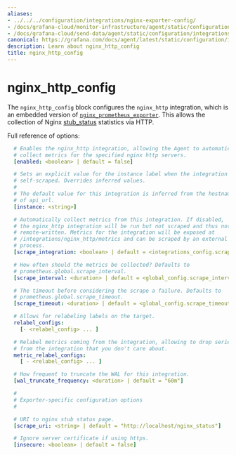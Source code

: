 ```yaml
---
aliases:
- ../../../configuration/integrations/nginx-exporter-config/
- /docs/grafana-cloud/monitor-infrastructure/agent/static/configuration/integrations/nginx-exporter-config/
- /docs/grafana-cloud/send-data/agent/static/configuration/integrations/nginx-exporter-config/
canonical: https://grafana.com/docs/agent/latest/static/configuration/integrations/nginx-exporter-config/
description: Learn about nginx_http_config
title: nginx_http_config
---
```


# nginx_http_config

The `nginx_http_config` block configures the `nginx_http` integration,
which is an embedded version of
[`nginx_prometheus_exporter`](https://github.com/nginxinc/nginx-prometheus-exporter). This allows the collection of Nginx [stub_status](https://nginx.org/en/docs/http/ngx_http_stub_status_module.html#stub_status) statistics via HTTP.

Full reference of options:

```yaml
  # Enables the nginx_http integration, allowing the Agent to automatically
  # collect metrics for the specified nginx http servers.
  [enabled: <boolean> | default = false]

  # Sets an explicit value for the instance label when the integration is
  # self-scraped. Overrides inferred values.
  #
  # The default value for this integration is inferred from the hostname portion
  # of api_url.
  [instance: <string>]

  # Automatically collect metrics from this integration. If disabled,
  # the nginx_http integration will be run but not scraped and thus not
  # remote-written. Metrics for the integration will be exposed at
  # /integrations/nginx_http/metrics and can be scraped by an external
  # process.
  [scrape_integration: <boolean> | default = <integrations_config.scrape_integrations>]

  # How often should the metrics be collected? Defaults to
  # prometheus.global.scrape_interval.
  [scrape_interval: <duration> | default = <global_config.scrape_interval>]

  # The timeout before considering the scrape a failure. Defaults to
  # prometheus.global.scrape_timeout.
  [scrape_timeout: <duration> | default = <global_config.scrape_timeout>]

  # Allows for relabeling labels on the target.
  relabel_configs:
    [- <relabel_config> ... ]

  # Relabel metrics coming from the integration, allowing to drop series
  # from the integration that you don't care about.
  metric_relabel_configs:
    [ - <relabel_config> ... ]

  # How frequent to truncate the WAL for this integration.
  [wal_truncate_frequency: <duration> | default = "60m"]

  #
  # Exporter-specific configuration options
  #

  # URI to nginx stub status page.
  [scrape_uri: <string> | default = "http://localhost/nginx_status"]

  # Ignore server certificate if using https.
  [insecure: <boolean> | default = false]
```
